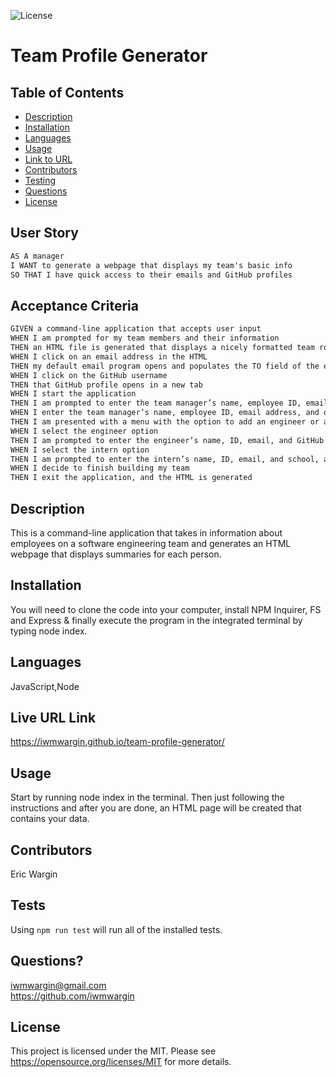 ![License](https://img.shields.io/badge/License-MIT-yellow.svg)

# Team Profile Generator

## Table of Contents

- [Description](#description)
- [Installation](#installation)
- [Languages](#languages)
- [Usage](#usage)
- [Link to URL](#live-url-link)
- [Contributors](#contributors)
- [Testing](#tests)
- [Questions](#questions)
- [License](#license)

## User Story

```md
AS A manager
I WANT to generate a webpage that displays my team's basic info
SO THAT I have quick access to their emails and GitHub profiles
```

## Acceptance Criteria

```md
GIVEN a command-line application that accepts user input
WHEN I am prompted for my team members and their information
THEN an HTML file is generated that displays a nicely formatted team roster based on user input
WHEN I click on an email address in the HTML
THEN my default email program opens and populates the TO field of the email with the address
WHEN I click on the GitHub username
THEN that GitHub profile opens in a new tab
WHEN I start the application
THEN I am prompted to enter the team manager’s name, employee ID, email address, and office number
WHEN I enter the team manager’s name, employee ID, email address, and office number
THEN I am presented with a menu with the option to add an engineer or an intern or to finish building my team
WHEN I select the engineer option
THEN I am prompted to enter the engineer’s name, ID, email, and GitHub username, and I am taken back to the menu
WHEN I select the intern option
THEN I am prompted to enter the intern’s name, ID, email, and school, and I am taken back to the menu
WHEN I decide to finish building my team
THEN I exit the application, and the HTML is generated
```

## Description

This is a command-line application that takes in information about employees on a software engineering team and generates an HTML webpage that displays summaries for each person.

## Installation

You will need to clone the code into your computer, install NPM Inquirer, FS and Express & finally execute the program in the integrated terminal by typing node index.

## Languages

JavaScript,Node

## Live URL Link

https://iwmwargin.github.io/team-profile-generator/

## Usage

Start by running node index in the terminal. Then just following the instructions and after you are done, an HTML page will be created that contains your data.

## Contributors

Eric Wargin

## Tests

Using `npm run test` will run all of the installed tests.

## Questions?

iwmwargin@gmail.com
<br>
https://github.com/iwmwargin

## License

This project is licensed under the MIT. Please see https://opensource.org/licenses/MIT for more details.
